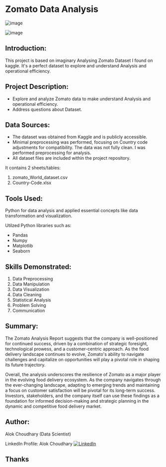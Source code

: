 # Zomato Data Analysis 

![image](https://github.com/alokchoudhary05/alokchoudhary/assets/148992523/a7565309-7d61-4a38-81cd-4fa7154f2e00)

![image](https://github.com/alokchoudhary05/alokchoudhary/assets/148992523/77b5f69a-872e-443f-bd7b-edff9a91d814)

## Introduction: 
This project is based on imaginary Analysing Zomato Dataset I found on kaggle. It's a perfect dataset to explore and understand Analysis and operational efficiency.

## Project Description:
* Explore and analyze Zomato data to make understand Analysis and operational efficiency.
* Address questions about Dataset.

## Data Sources:
* The dataset was obtained from Kaggle and is publicly accessible.
* Minimal preprocessing was performed, focusing on Country code adjustments for compatibility. The data was not fully clean. I was performed preprocessing for analysis.
* All dataset files are included within the project repository.

It contains 2 sheets/tables:
1. zomato_World_dataset.csv
2. Country-Code.xlsx


## Tools Used:
Python for data analysis and applied essential concepts like data transformation and visualization.

Utilzed Python libraries such as:

* Pandas
* Numpy
* Matplotlib
* Seaborn

## Skills Demonstrated:

1. Data Preprocessing
2. Data Manipulation
3. Data Visualization
4. Data Cleaning
5. Statistical Analysis
6. Problem Solving
7. Communication

## Summary:

The Zomato Analysis Report suggests that the company is well-positioned for continued success, driven by a combination of strategic foresight, technological prowess, and a customer-centric approach. As the food delivery landscape continues to evolve, Zomato's ability to navigate challenges and capitalize on opportunities will play a pivotal role in shaping its future trajectory.

Overall, the analysis underscores the resilience of Zomato as a major player in the evolving food delivery ecosystem. As the company navigates through the ever-changing landscape, adapting to emerging trends and maintaining a focus on customer satisfaction will be pivotal for its long-term success. Investors, stakeholders, and the company itself can use these findings as a foundation for informed decision-making and strategic planning in the dynamic and competitive food delivery market.

## Author:
Alok Choudhary (Data Scientist)

LinkedIn Profile: Alok Choudhary 
[![LinkedIn](https://img.shields.io/badge/LinkedIn-Connect-blue)](linkedin.com/in/alok-choudhary9341776554)

## Thanks
